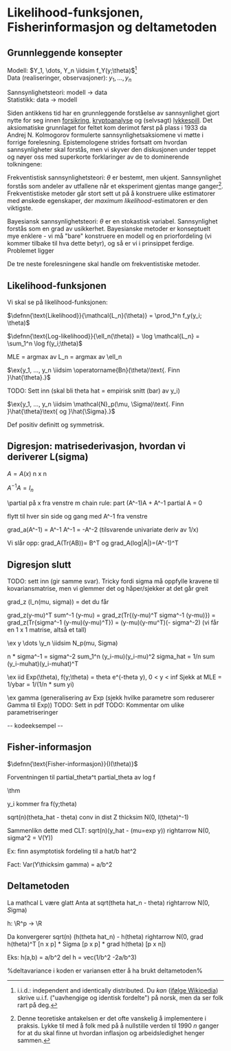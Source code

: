 $\newcommand{\hdr}[4]{\color{#2}\boxed{#1\ |\ \textcolor{black}{#3} #4}\color{black} }$

$\newcommand{\defn}[1]{\hdr{D}{fdc086}{#1}{}}$
$\newcommand{\defnn}[2]{\hdr{D}{fdc086}{#1}{\ |\ \textcolor{black}{#2}}}$
$\newcommand{\thm}[1]{\hdr{T}{7fc97f}{#1}{}}$
$\newcommand{\ex}[1]{\hdr{E}{ae9ed4}{#1}{}}$
$\newcommand{\danger}[2]{\hdr{\textbf{☡}}{cc0000}{#1}{\textcolor{cc0000}{\textbf{☡}}}}$
$\renewcommand{\P}{\mathbb{P}}$

$\newcommand{\iidsim}{\overset{\mathrm{iid}}{\sim}}$

# Likelihood-funksjonen, Fisherinformasjon og deltametoden
## Grunnleggende konsepter
Modell: $Y_1, \dots, Y_n \iidsim f_Y(y;\theta)$[^1]\
Data (realiseringer, observasjoner): $y_1, \dots, y_n$

Sannsynlighetsteori: modell $\rightarrow$ data\
Statistikk: data $\rightarrow$ modell

Siden antikkens tid har en grunnleggende forståelse av sannsynlighet gjort nytte for seg innen [forsikring](https://en.wikipedia.org/wiki/History_of_insurance), [kryptoanalyse](https://en.wikipedia.org/wiki/Al-Kindi#Cryptography) og (selvsagt) [lykkespill](https://en.wikipedia.org/wiki/De_vetula#Non-poetic_content). Det aksiomatiske grunnlaget for feltet kom derimot først på plass i 1933 da Andrej N. Kolmogorov formulerte sannsynlighetsaksiomene vi møtte i forrige forelesning. Epistemologene strides fortsatt om hvordan sannsynligheter skal forstås, men vi skyver den diskusjonen under teppet og nøyer oss med superkorte forklaringer av de to dominerende tolkningene:

Frekventistisk sannsynlighetsteori: $\theta$ er bestemt, men ukjent. Sannsynlighet forstås som andeler av utfallene når et eksperiment gjentas mange ganger[^2]. Frekventistiske metoder går stort sett ut på å konstruere ulike estimatorer med ønskede egenskaper, der *maximum likelihood*-estimatoren er den viktigste.


Bayesiansk sannsynlighetsteori: $\theta$ er en stokastisk variabel. Sannsynlighet forstås som en grad av usikkerhet. Bayesianske metoder er konseptuelt mye enklere - vi må "bare" konstruere en modell og en priorfordeling (vi kommer tilbake til hva dette betyr), og så er vi i prinsippet ferdige. Problemet ligger 

De tre neste forelesningene skal handle om frekventistiske metoder.

## Likelihood-funksjonen

Vi skal se på likelihood-funksjonen:

$\defnn{\text{Likelihood}}{\mathcal{L_n}(\theta)} = \prod_1^n f_y(y_i; \theta)$

$\defnn{\text{Log-likelihood}}{\ell_n(\theta)} = \log \mathcal{L_n} = \sum_1^n \log f(y_i;\theta)$

MLE = argmax av L_n = argmax av \ell_n

$\ex{y_1, ..., y_n \iidsim \operatorname{Bn}(\theta)\text{. Finn }\hat{\theta}.}$

TODO: Sett inn (skal bli theta hat = empirisk snitt (bar) av y_i)

$\ex{y_1, ..., y_n \iidsim \mathcal{N}_p(\mu, \Sigma)\text{. Finn }\hat{\theta}\text{ og }\hat{\Sigma}.}$

Def positiv definitt og symmetrisk.

## Digresjon: matrisederivasjon, hvordan vi deriverer L(sigma)

$A = A(x)$ n x n

$A^{-1}A = I_n$

\partial på x fra venstre m chain rule: part (A^-1)A + A^-1 partial A = 0

flytt til hver sin side og gang med A^-1 fra venstre

grad_a(A^-1) = A^-1 A^-1 = -A^-2 (tilsvarende univariate deriv av 1/x)

Vi slår opp: grad_A(Tr(AB))= B^T og grad_A(log|A|)=(A^-1)^T

## Digresjon slutt

TODO: sett inn  (gir samme svar). Tricky fordi sigma må oppfylle kravene til kovariansmatrise, men vi glemmer det og håper/sjekker at det går greit

grad_z (l_n(mu, sigma)) = det du får

grad_z(y-mu)^T sum^-1 (y-mu)
= grad_z(Tr{(y-mu)^T sigma^-1 (y-mu)})
= grad_z(Tr{sigma^-1 (y-mu)(y-mu)^T})
= (y-mu)(y-mu^T)(- sigma^-2) (vi får en 1 x 1 matrise, altså et tall)

\ex y \dots \y_n \iidsim N_p(mu, Sigma)

n * sigma^-1 = sigma^-2 sum_1^n (y_i-mu)(y_i-mu)^2
sigma_hat = 1/n sum (y_i-muhat)(y_i-muhat)^T

\ex iid Exp(\theta), f(y;\theta) = theta e^(-theta y), 0 < y < inf
Sjekk at MLE = 1/ybar = 1/(1/n * sum yi)

\ex gamma (generalisering av Exp (sjekk hvilke parametre som reduserer Gamma til Exp))
TODO: Sett in pdf
TODO: Kommentar om ulike parametriseringer

-- kodeeksempel --

## Fisher-informasjon

$\defnn{\text{Fisher-informasjon}}{I(\theta)}$

Forventningen til partial_theta^t partial_theta av log f

\thm

y_i kommer fra f(y;theta)

sqrt(n)(theta_hat - theta) conv in dist Z thicksim N(0, I(theta)^-1)

Sammenlikn dette med CLT: sqrt(n)(y_hat - (mu=exp y)) rightarrow N(0, sigma^2 = V(Y))

Ex: finn asymptotisk fordeling til a hat/b hat^2

Fact: Var(Y\thicksim gamma) = a/b^2

## Deltametoden
La mathcal L være glatt
Anta at sqrt(theta hat_n - theta) rightarrow N(0, *S*igma)

h: \R^p -> \R

Da konvergerer sqrt(n) (h(theta hat_n) - h(theta) rightarrow N(0, grad h(theta)^T [n x p] * Sigma [p x p] * grad h(theta) [p x n])

Eks: h(a,b) = a/b^2
del h = vec(1/b^2 -2a/b^3)

%deltavariance i koden er variansen etter å ha brukt deltametoden%


[^1]: $\mathrm{i.i.d.}:$ independent and identically distributed. Du *kan* ([ifølge Wikipedia](https://no.wikipedia.org/wiki/Uavhengige,_identisk_fordelte_variabler)) skrive $\mathrm{u.i.f.}$ ("uavhengige og identisk fordelte") på norsk, men da ser folk rart på deg.

[^2]: Denne teoretiske antakelsen er det ofte vanskelig å implementere i praksis. Lykke til med å folk med på å nullstille verden til 1990 $n$ ganger for at du skal finne ut hvordan inflasjon og arbeidsledighet henger sammen.